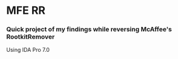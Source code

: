 # MFE RR

### Quick project of my findings while reversing McAffee's RootkitRemover

Using IDA Pro 7.0

